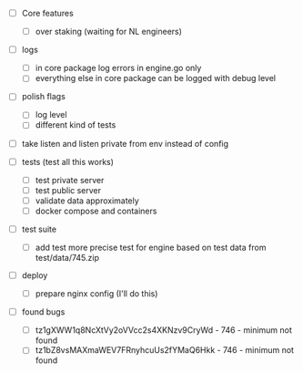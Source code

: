 - [ ] Core features
  - [ ] over staking (waiting for NL engineers)

- [ ] logs
  - [ ] in core package log errors in engine.go only
  - [ ] everything else in core package can be logged with debug level

- [ ] polish flags
  - [ ] log level
  - [ ] different kind of tests
- [ ] take listen and listen private from env instead of config

- [ ] tests (test all this works)
  - [ ] test private server
  - [ ] test public server
  - [ ] validate data approximately
  - [ ] docker compose and containers

- [ ] test suite
  - [ ] add test more precise test for engine based on test data from test/data/745.zip
  
- [ ] deploy
  - [ ] prepare nginx config (I'll do this)

- [ ] found bugs
  - [ ] tz1gXWW1q8NcXtVy2oVVcc2s4XKNzv9CryWd - 746 - minimum not found
  - [ ] tz1bZ8vsMAXmaWEV7FRnyhcuUs2fYMaQ6Hkk - 746 - minimum not found